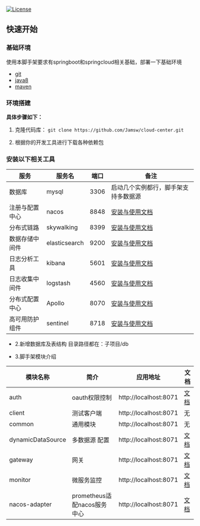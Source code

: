 [![License](https://img.shields.io/badge/License-Apache%202.0-blue.svg)](https://opensource.org/licenses/Apache-2.0)

## 快速开始

### 基础环境

使用本脚手架要求有springboot和springcloud相关基础，部署一下基础环境

- [git](https://git-scm.com/)
- [java8](http://www.oracle.com/technetwork/java/javase/downloads/index.html) 
- [maven](http://maven.apache.org/) 

### 环境搭建

**具体步骤如下：**

1. 克隆代码库： `git clone https://github.com/Jamsw/cloud-center.git`

2. 根据你的开发工具进行下载各种依赖包

### 安装以下相关工具


|  服务           |   服务名         |  端口     | 备注                                            |
|----------------|-----------------|-----------|-------------------------------------------------|
|  数据库         |   mysql         |  3306     |启动几个实例都行，脚手架支持多数据源|                         |
|  注册与配置中心  |   nacos         |  8848     |  [安装与使用文档](./docs/nacos.md)             |
|  分布式链路  |   skywalking |  8399     |  [安装与使用文档](./docs/skywalking.md)|
|  数据存储中间件  |   elasticsearch |  9200     |  [安装与使用文档](./docs/elasticsearch.md)   |
|  日志分析工具    |   kibana        |  5601     |  [安装与使用文档](./docs/kibana.md)    |
|  日志收集中间件  |   logstash       |   4560    |  [安装与使用文档](./docs/logstash.md)     |
|  分布式配置中心  |   Apollo       |    8070   |  [安装与使用文档](./docs/Apollo.md)     |
|  高可用防护组件  |   sentinel       |   8718    |  [安装与使用文档](./docs/sentinel.md)     |

* 2.新增数据库及表结构
目录路径都在：子项目/db

* 3.脚手架模块介绍

| 模块名称   |   简介      |  应用地址                | 文档                    |
|----------|---------------------------|-------------------------|-------------|
|  auth  |  oauth权限控制    |  http://localhost:8071  | [文档](./auth/readme.md)         |
|  client  |  测试客户端    |  http://localhost:8071  | 无         |
|  common    |  通用模块    |  http://localhost:8071  | 无         |
|  dynamicDataSource  |  多数据源 配置   |  http://localhost:8071  | [文档](./dynamicDataSource/readme.md)         |
|  gateway  |  网关    |  http://localhost:8071  | [文档](./gateway/readme.md)         |
|  monitor  |  微服务监控    |  http://localhost:8071  | [文档](./monitor/readme.md)         |
|  nacos-adapter  |   prometheus适配nacos服务中心   |  http://localhost:8071  | [文档](./nacos-adapter/readme.md)         |

